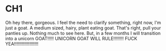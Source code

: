 # CH1

Oh hey there, gorgeous. I feel the need to clarify something, right now, I'm just a goat. A medium sized, hairy, plant eating goat. That's right, pull your panties up. Nothing much to see here. But, in a few months I will transition into a unicorn GOAT!!!!! UNICORN GOAT WILL RULE!!!!!!!! FUCK YEA!!!!!!!!!!!!!!!!!!!

